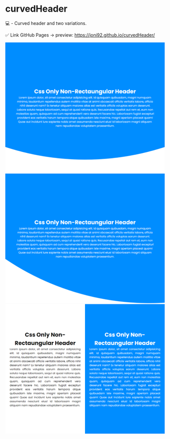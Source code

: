 # curvedHeader
💻 - Curved header and two variations.


✅ Link GitHub Pages -> preview: https://joni92.github.io/curvedHeader/


![preview.png](https://github.com/Joni92/curvedHeader/blob/main/preview01.png)
![preview.png](https://github.com/Joni92/curvedHeader/blob/main/preview02.png)
![preview.png](https://github.com/Joni92/curvedHeader/blob/main/preview03.png)

